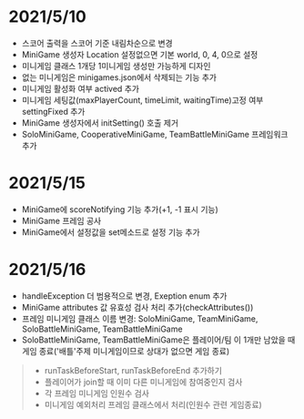 # 2021/5/10
- 스코어 출력을 스코어 기준 내림차순으로 변경
- MiniGame 생성자 Location 설정없으면 기본 world, 0, 4, 0으로 설정
- 미니게임 클래스 1개당 1미니게임 생성만 가능하게 디자인
- 없는 미니게임은 minigames.json에서 삭제되는 기능 추가
- 미니게임 활성화 여부 actived 추가
- 미니게임 세팅값(maxPlayerCount, timeLimit, waitingTime)고정 여부 settingFixed 추가
- MiniGame 생성자에서 initSetting() 호출 제거
- SoloMiniGame, CooperativeMiniGame, TeamBattleMiniGame 프레임워크 추가

# 2021/5/15
- MiniGame에 scoreNotifying 기능 추가(+1, -1 표시 기능)
- MiniGame 프레임 공사
- MiniGame에서 설정값을 set메소드로 설정 기능 추가 

# 2021/5/16
- handleException 더 범용적으로 변경, Exeption enum 추가
- MiniGame attributes 값 유효성 검사 처리 추가(checkAttributes())
- 프레임 미니게임 클래스 이름 변경: SoloMiniGame, TeamMiniGame, SoloBattleMiniGame, TeamBattleMiniGame
- SoloBattleMiniGame, TeamBattleMiniGame은 플레이어/팀 이 1개만 남았을 때 게임 종료('배틀'주제 미니게임이므로 상대가 없으면 게임 종료)
> - runTaskBeforeStart, runTaskBeforeEnd 추가하기
> - 플레이어가 join할 때 이미 다른 미니게임에 참여중인지 검사
> - 각 프레임 미니게임 인원수 검사 
> - 미니게임 예외처리 프레임 클래스에서 처리(인원수 관련 게임종료)